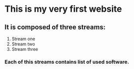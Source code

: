 # This is my very first website

## It is composed of three streams:
1. Stream one
2. Stream two
3. Stream three 

### Each of this streams contains list of used software.